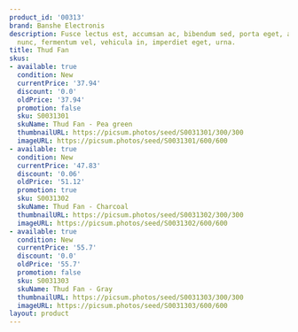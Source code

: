 ```yaml
---
product_id: '00313'
brand: Banshe Electronis
description: Fusce lectus est, accumsan ac, bibendum sed, porta eget, augue. Sed lacus
  nunc, fermentum vel, vehicula in, imperdiet eget, urna.
title: Thud Fan
skus:
- available: true
  condition: New
  currentPrice: '37.94'
  discount: '0.0'
  oldPrice: '37.94'
  promotion: false
  sku: S0031301
  skuName: Thud Fan - Pea green
  thumbnailURL: https://picsum.photos/seed/S0031301/300/300
  imageURL: https://picsum.photos/seed/S0031301/600/600
- available: true
  condition: New
  currentPrice: '47.83'
  discount: '0.06'
  oldPrice: '51.12'
  promotion: true
  sku: S0031302
  skuName: Thud Fan - Charcoal
  thumbnailURL: https://picsum.photos/seed/S0031302/300/300
  imageURL: https://picsum.photos/seed/S0031302/600/600
- available: true
  condition: New
  currentPrice: '55.7'
  discount: '0.0'
  oldPrice: '55.7'
  promotion: false
  sku: S0031303
  skuName: Thud Fan - Gray
  thumbnailURL: https://picsum.photos/seed/S0031303/300/300
  imageURL: https://picsum.photos/seed/S0031303/600/600
layout: product
---
```

